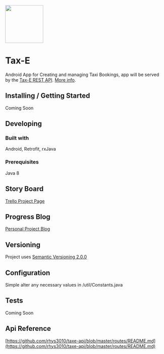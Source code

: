 <img src="https://i.imgur.com/EK1RSH9.png" width="120" height="120">

# Tax-E

Android App for Creating and managing Taxi Bookings, app will be served by the [Tax-E REST API](https://github.com/rhys3010/taxe-api). [More info](http://blog.rhysevans.xyz/content/MMP_ProjectOutline.pdf).

## Installing / Getting Started

Coming Soon

## Developing

### Built with
Android, Retrofit, rxJava

### Prerequisites
Java 8

## Story Board
[Trello Project Page](https://trello.com/rhe24_mmp)

## Progress Blog
[Personal Project Blog](http://blog.rhysevans.xyz/)

## Versioning
Project uses [Semantic Versioning 2.0.0](https://semver.org/)

## Configuration ##
Simple alter any necessary values in /util/Constants.java

## Tests
Coming Soon

## Api Reference ##
[https://github.com/rhys3010/taxe-api/blob/master/routes/README.md](https://github.com/rhys3010/taxe-api/blob/master/routes/README.md)

